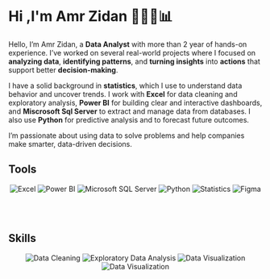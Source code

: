 # Hi ,I'm Amr Zidan 👩🏻‍💻📊

Hello, I’m Amr Zidan, a **Data Analyst** with more than 2 year of hands-on experience. I’ve worked on several real-world projects where I focused on **analyzing data**, **identifying patterns**, and **turning insights** into **actions** that support better **decision-making**.

I have a solid background in **statistics**, which I use to understand data behavior and uncover trends. I work with **Excel** for data cleaning and exploratory analysis, **Power BI** for building clear and interactive dashboards, and **Miscrosoft Sql Server** to extract and manage data from databases. I also use **Python** for predictive analysis and to forecast future outcomes.

I’m passionate about using data to solve problems and help companies make smarter, data-driven decisions.

## Tools  

<p align="center">

  <img src="https://img.shields.io/badge/Excel-217346?style=for-the-badge&logo=microsoft-excel&logoColor=white" alt="Excel" />
  <img src="https://img.shields.io/badge/Power%20BI-F2C811?style=for-the-badge&logo=powerbi&logoColor=black" alt="Power BI" />
  <img src="https://img.shields.io/badge/Microsoft%20SQL%20Server-CC2927?style=for-the-badge&logo=microsoft-sql-server&logoColor=white" alt="Microsoft SQL Server" />
  <img src="https://img.shields.io/badge/Python-3776AB?style=for-the-badge&logo=python&logoColor=white" alt="Python" />
  <img src="https://img.shields.io/badge/Statistics-00599C?style=for-the-badge&logo=databricks&logoColor=white" alt="Statistics" />
   <!-- Figma -->
  <img src="https://img.shields.io/badge/Figma-F24E1E?style=for-the-badge&logo=figma&logoColor=white" alt="Figma" />
</p>
  <br><br>

  ##  Skills
 <p align="center">
  <img src="https://img.shields.io/badge/Data%20Cleaning-4CAF50?style=for-the-badge&logo=hackthebox&logoColor=white" alt="Data Cleaning" />
  <img src="https://img.shields.io/badge/EDA-009688?style=for-the-badge&logo=googlesheets&logoColor=white" alt="Exploratory Data Analysis" />
  <img src="https://img.shields.io/badge/Data%20Visualization-FF6F00?style=for-the-badge&logo=tableau&logoColor=white" alt="Data Visualization" />
  <img src="https://img.shields.io/badge/Decision%20making-9B59B6?style=for-the-badge&logo=tableau&logoColor=white" alt="Data Visualization" />
 
</p>




